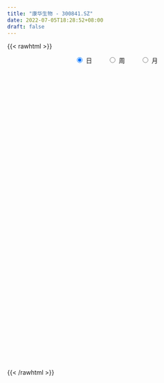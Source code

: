```yaml
---
title: "康华生物 - 300841.SZ"
date: 2022-07-05T18:28:52+08:00
draft: false
---
```

{{< rawhtml >}}
    <div style="text-align: center">
        <label style="padding: 1rem;"><input style="margin-right: .5rem" type="radio" name="period" value="D" checked onclick="period_change(this)">日</label>
        <label style="padding: 1rem;"><input style="margin-right: .5rem" type="radio" name="period" value="W" onclick="period_change(this)">周</label>
        <label style="padding: 1rem;"><input style="margin-right: .5rem" type="radio" name="period" value="M" onclick="period_change(this)">月</label>
    </div>
    <div id="chart" style="height: 700px;"></div> 
    <script type="text/javascript">
        const D_v = [250.0,80.0,130.92,222.0,244.0,222.0,370.04,399.06,597.53,557.65,391.05,4282.96,1776.79,2059.0,1648.06,354.0,624.99,968.0,775.03,534.0,53540.13,75785.05,43688.83,34530.79,43793.94,27863.07,47398.3,36447.71,24564.94,20809.87,22617.56,20680.56,18269.34,27083.85,16467.77,19677.66,35287.6,23032.61,19421.01,28477.33,21303.85,20079.13,14899.6,14927.74,23536.98,11771.67,11248.24,19700.99,14876.3,17579.19,15141.41,20247.65,11990.13,9721.25,6750.7,11570.04,11489.14,20668.96,14214.89,15534.51,9013.8,6668.0,11866.15,17829.37,14181.11,9785.19,22255.02,10132.75,10644.67,17293.41,11988.34,10365.87,7878.07,5378.84,6449.47,8292.71,9559.24,10915.17,10958.31,10442.37,4760.18,4148.51,5104.67,11093.18,17951.09,11331.6,6126.2,4659.8,4870.07,5382.87,6345.66,9793.26,9973.62,7037.09,5643.84,7074.06,12904.34,10212.51,6800.1,5329.4,3930.28,5882.0,7430.94,2880.6,7132.9,4108.34,4104.0,3533.0,4775.02,8218.17,3920.0,5343.49,4468.0,4146.57,6796.1,3558.59,6207.09,3570.5,5805.92,4158.12,5717.12,3780.25,4814.41,3541.04,8147.44,5425.0,6646.01,7579.12,4523.11,6066.44,6981.94,10395.1,6760.0,8161.6,9798.71,13566.92,24280.83,12950.8,11794.38,10566.52,10722.04,6840.5,9826.01,9210.0,7917.88,7240.88,5589.75,10400.24,8183.51,12763.94,10496.0,7331.5,12627.67,5707.6,7083.6,5347.1,5020.38,6723.79,5008.03,4982.77,8666.66,5614.53,10503.49,9241.5,7611.28,6527.02,4246.02,5695.09,3785.65,4012.5,3532.71,3352.54,3469.58,6988.96,3274.1,4013.78,4248.9,3482.89,3338.85,6144.87,7794.9,3601.52,2761.0,3108.1,4342.2,2926.19,3299.65,3364.7,2964.0,4524.3,2967.0,2532.0,2648.8,3892.52,3305.99,2300.98,3823.1,8148.72,5506.98,5454.39,4028.03,2540.43,4508.82,2897.18,4051.03,13189.11,16589.04,7921.33,6674.27,8900.32,4820.75,5736.38,5922.05,5277.52,5485.0,4142.65,4064.18,3530.1,3068.18,5722.23,9537.13,8219.33,4479.08,3093.91,9088.0,6688.55,5989.0,5879.34,4194.13,8322.92,10529.66,11387.0,7566.5,8157.63,4042.55,3861.0,4470.77,4385.41,5002.4,5125.33,7764.41,9235.05,3856.83,6738.61,6155.33,5953.54,4791.99,4934.53,6153.3,4659.5,4395.0,8798.5,4174.0,6619.5,6864.28,10944.12,6459.96,5365.53,15876.79,12777.47,7686.5,7037.99,7309.68,6444.01,12273.68,9203.7,4473.0,12757.56,7226.5,5849.58,16423.3,10212.08,7766.63,6448.85,6825.55,8601.9,13881.41,12686.58,8223.28,7334.71,8698.56,5270.36,7667.36,6556.94,6435.58,5210.72,9577.48,8072.65,9466.11,9910.17,10127.63,7432.96,5985.03,7553.19,6558.03,8283.75,8347.05,8888.08,13780.34,8013.57,8793.98,6213.49,5621.5,3915.72,5613.98,4386.43,6996.5,6289.0,8345.8,8767.42,8053.0,9508.51,7872.92,10198.25,8657.53,6677.56,4592.5,6407.54,25304.25,28658.0,13597.8,13907.3,9790.55,12288.75,7796.88,6196.78,5526.93,7714.37,8102.65,21502.65,10031.09,12786.65,9929.78,6617.88,6246.07,7005.22,6583.5,13802.73,6657.42,4830.5,8856.79,5496.2,5309.5,5635.52,10201.5,7436.74,6540.01,4776.18,6135.48,6480.3,11904.58,10136.76,9549.03,11473.22,8440.5,5673.0,9136.1,4595.66,5382.0,5219.2,4943.57,10254.86,17356.5,9437.52,10390.04,8518.52,5829.2,10652.82,9149.8,5499.16,6707.44,6544.5,9782.7,9738.64,29025.73,17404.39,16309.73,43568.56,38181.03,44306.75,31485.89,17694.94,29703.72,15728.09,21041.1,20952.61,19468.1,28393.0,21337.36,15564.74,11955.91,11292.39,10397.1,25678.58,13056.78,11265.87,11304.15,10748.89,9963.52,7000.5,5979.91,15770.19,6709.27,14989.14,9124.03,4707.2,3813.0,5454.23,9571.0,8800.47,9133.63,11663.23,8779.03,6893.23,5381.22,4704.54,5333.5,6118.0,10489.61,10765.29,12047.11,12293.63,7188.89,9122.0,9933.73,13948.09,8581.5,6951.6,10490.97,10907.65,7679.41,8502.65,10446.5,7162.5,8261.61,6181.97,8225.2,7445.24,6706.15,5181.74,6664.45,6027.39,5988.42,5082.5,6471.27,5719.0,7871.02,6908.06,7664.04,32993.11,25073.86,16704.01,15641.61,11259.92,14732.39,10736.73,7759.01,5876.16,7494.11,11162.92,17160.91,14067.95,12567.11,10147.86,9712.02,14271.7,18066.43,15072.25,13586.2,12614.58,30839.85,26915.69,23732.82,30915.61,45340.72,39316.31,28010.78,28473.67,20030.67,21143.5,21657.44,15350.0,17123.98,14708.0,19649.12,22984.52,26202.14,18924.5,22341.78,12753.11,21224.75,58042.8,55986.84,35769.23,46910.14,25017.44,22240.66,16822.79]
const D_histogram = [0.0,0.6464729345,1.727873975,3.0920901296,4.6335030812,6.2807692936,7.9881648611,9.7295599949,11.4936747474,13.2790762944,15.0924449219,16.9464084755,18.8578444723,20.8465546559,22.9348739849,25.1472418527,27.5097673167,30.0498095579,32.7968633835,35.7816587117,31.1271764605,28.4442146216,22.3904767624,18.3359687344,15.8941921468,16.5665530303,14.0564112386,15.0053887956,13.4793941551,12.959441972,12.5585123167,14.8296147182,19.8096489615,16.544910145,13.0003570634,3.0739816248,-9.5477066222,-19.3922427006,-27.2600416419,-35.8253172101,-40.157884897,-42.6662665804,-42.5638443976,-41.6778798847,-41.8547191623,-40.1264849809,-38.5001031071,-33.3159686739,-30.4730699546,-29.8747146471,-28.5424035461,-23.3833640318,-20.5784766111,-18.6466279592,-16.5791931022,-14.0940388199,-10.8683071421,-12.1198968037,-11.9108754325,-13.6094291772,-14.0114518484,-12.7826505459,-12.0111556517,-7.2820823853,-5.3823938491,-3.2687138447,2.3104059946,5.3732085513,7.7454016035,10.4419172643,10.0335370615,7.5391234574,5.3562613154,3.4300515269,2.3405190507,2.3964338425,3.8338996875,5.6709345936,5.2547472873,3.3729450577,2.355289614,1.6196424932,1.6706222216,2.8973950614,0.0740936794,-2.5074038801,-3.2933962568,-3.4017928587,-3.188836178,-2.5652060266,-2.535543016,-3.2702507631,-1.7449777226,0.0391179149,0.9862514932,0.7710491398,3.792259832,5.5396095141,5.4391633443,5.8454459251,5.5366070497,5.5948753803,4.3185783199,3.4639126476,3.6149723988,3.3195937334,2.6368043583,2.2400307234,1.5417188354,-0.6973419187,-2.2311039809,-2.346416421,-1.6168006591,-1.0322540854,0.1191156362,0.6927434693,0.022553176,-0.4291485958,-1.3529583271,-1.6175067632,-2.3345247674,-2.412826401,-1.744231702,-1.5403138233,0.1265421226,0.7694065919,1.9915691912,1.6951578344,1.3086597892,1.2524795923,0.2872556876,-1.9265930046,-3.2007874601,-2.1348060181,-0.4501451352,2.6575580065,10.2036928084,12.6475231392,12.3158563753,9.9026643194,8.4445065602,6.5342634529,3.44822059,0.3534844679,-0.3835655003,-1.6576424609,-2.4683143168,-1.0520456126,-0.4950213084,1.0033847673,0.7537640913,-1.0210983972,-3.9361057583,-5.8595656889,-7.2879494088,-7.3847166434,-7.6907034871,-6.7017546991,-6.2689694866,-4.8459850117,-1.8997136099,-0.1079963361,2.6603046729,3.4950884153,3.0030747497,1.3129390381,0.2325278158,-1.6119377316,-2.1252586501,-2.5880806222,-2.5812953095,-2.1986986317,-1.4858293602,-2.7703736514,-3.221034951,-4.4678123359,-5.6906768576,-5.7940140899,-5.3410418634,-5.9568610175,-7.4449694663,-7.6298484957,-7.0359009577,-6.0129336735,-4.5912310814,-3.2440486462,-2.0616848789,-1.729777671,-1.1823938635,0.5538415249,1.3628220515,1.9918265981,2.0812247044,2.8689495294,3.2558384048,3.5877890039,3.8718520162,5.9203494725,7.2435675696,6.2758012619,5.9832306523,5.6254400091,4.4381752591,3.7735852318,4.0710180742,4.5087684455,7.2048670639,8.7042719676,8.7910242074,8.7399626391,8.2272615408,7.0695780902,5.2860872196,3.5293932999,0.7643887897,-2.0407631791,-4.0141915984,-5.0282421912,-5.4854829651,-4.6618924659,-2.1229107166,0.4465643075,1.5637342848,1.9305851016,4.0658554671,5.4097373471,5.5391899301,5.8491447216,5.5310881226,-5.2680144451,-12.7026503868,-15.5102148774,-16.1132235909,-16.6228869763,-16.336800823,-15.2744458551,-13.5919787377,-12.0120162899,-10.6142895212,-8.2687980526,-5.7243828534,-4.7429833598,-3.9560876248,-3.5760546769,-3.1003225143,-1.9060131056,-0.5876110713,0.3495940085,0.8007490069,1.3965852898,2.1208011361,2.1117671006,2.3242083886,2.9659952173,2.7413727729,3.1068868375,3.0508711691,3.0954978087,2.1076337911,0.9759026691,0.4799104858,0.4928097394,0.7316136142,0.87190961,1.7375654138,1.9861643476,2.1457044118,2.228512134,1.9462042236,1.5111443559,0.312388635,-0.0220875799,-0.2471805362,0.1115321248,0.6135259744,1.3250308036,2.4893809377,2.6583191626,2.5726199554,2.0808880825,2.4565521342,2.6996510668,2.6365475281,2.2728836572,2.2439828496,2.1615676901,1.502554318,0.8553249796,0.4178541804,-0.2841691601,0.0079927007,0.0974724302,0.4781132029,0.3750079605,0.3242474667,0.2775850921,-0.0174131633,0.1575373124,0.7132387918,0.8992813609,1.5502026521,1.9423894844,1.9980870567,2.0402605773,1.8762816972,1.6933474266,1.4149177904,1.1090641959,0.9724732339,0.8039651044,0.6715925894,0.8914714003,0.9356702808,1.1946059696,1.0581057506,0.7486973257,0.7002528662,0.9043874612,2.1972964308,3.690134176,4.6140716613,4.4894115277,4.1320298586,3.2277520672,2.5804183293,1.9332848703,1.2787801551,1.2298771103,0.850661478,-0.0852371479,-1.1210489766,-2.2723967819,-2.6335428716,-2.5867906712,-2.6740475425,-2.3055814261,-1.8218909623,-1.0829669811,-0.6715257742,-0.2671259006,0.3611590151,0.649288203,0.6533852892,0.8140716717,1.0090194741,0.9838170123,0.7067502016,0.6523229135,0.501406448,0.4952538536,0.7800558356,1.0333182326,1.1414142723,1.1751436535,0.961894686,0.6755831217,0.205060432,-0.0006214555,-0.2950041397,-0.4527416118,-0.438950567,-0.2184538842,0.3777261733,0.6826767391,1.0574970487,1.0749744872,0.9072297146,1.0685442971,0.846388892,0.6475928916,0.6778762107,0.6641764422,0.6604038968,0.8855461115,1.7534410145,1.6887819927,2.062792022,3.7480931428,5.5087333661,6.3865810986,7.4961211071,7.5262761233,7.7743896252,6.9860531747,7.0202396833,5.353018293,3.996465624,2.0025525998,0.336442081,-0.9999823094,-2.1506028739,-3.4411871353,-4.1319888132,-3.6947662453,-4.0398449543,-4.2168010327,-3.812559358,-3.9250940183,-4.1399195071,-4.0560990062,-3.8217238052,-4.0600696603,-4.242384213,-2.9063757409,-2.14673875,-1.8107304071,-1.5329222686,-1.344143694,-1.4024326831,-0.8039478844,-0.8916588938,0.0407216406,0.8321556237,0.9513264984,0.9706578029,0.7588981452,0.3459340645,-0.4518026122,-1.9718018936,-3.3204289376,-3.4437882524,-3.2934844833,-3.5310693847,-3.9778710661,-3.8698244394,-2.9883805778,-2.4363283713,-1.8071561135,-1.75967227,-1.8378562783,-1.6852997074,-1.6028738306,-1.9505308308,-1.9522189406,-1.4606592092,-1.3026882145,-1.3259310029,-1.3442809712,-1.4250996442,-1.4393085502,-1.5385686259,-1.3410025391,-1.4860822024,-1.2407907359,-0.7742544883,-0.4884903533,-0.4645528068,-0.2449875056,-0.1288236445,-1.8701602762,-3.1262358999,-3.9611542529,-3.8002833735,-3.4521935946,-2.6684768619,-1.7162805752,-0.8538218535,-0.122145033,0.5252208025,1.1369395591,1.9348020931,2.409345877,2.5672708366,2.5872819008,2.6632385887,2.8044142033,3.1137123284,3.3551041772,3.0900998031,0.1903057757,-1.3120231757,-1.9339225316,-1.9165609269,-1.3923183919,-0.9601396838,-0.7937559,-0.5149770741,-0.2327983607,0.1476542148,0.1801347075,0.352969596,0.6460307793,0.8948658498,1.1245094595,1.4041041479,1.8088310635,2.0815780641,2.1887427612,2.1004689073,1.9750536932,2.1168877603,2.9468460008,3.5541678018,3.7446062064,4.1472665519,4.263095169,4.2912066839,4.0520589972]
const D_fast = [0.0,0.8080911681,2.3214607024,4.4586993894,7.1584881113,10.375946647,14.0803834298,18.2541685624,22.8917020018,27.9968726223,33.5833524803,39.6739181528,46.2998152677,53.5001641153,61.3222019405,69.8213802714,79.0613475646,89.1138421953,100.0601118668,111.9903218729,115.1176337368,119.5457255533,119.0896068848,119.6190910404,121.1508624894,125.9648616306,126.9688226485,131.6691474044,133.5130013026,136.2329096125,138.9716080364,144.9501141174,154.8825606012,155.7540493209,155.4595855051,146.3017054727,131.2930905701,116.6004938166,101.9176844648,84.3960795941,70.024040683,56.8490923545,46.3105534378,36.7770479796,26.1365289114,17.8331418476,9.8344979447,6.6896402094,1.91427144,-4.9560519142,-10.7593416998,-11.4461431934,-13.7858749255,-16.5156832634,-18.5930466819,-19.6314021046,-19.1227472123,-23.4043110749,-26.1730085619,-31.2739196008,-35.1788052341,-37.1456665681,-39.3769605868,-36.4684079168,-35.9143178429,-34.6178162996,-28.4610949617,-24.0549902672,-19.746446814,-14.4394518372,-12.3394477746,-12.9490805144,-13.7928773275,-14.8615742343,-15.3659769478,-14.7109536954,-12.3150129285,-9.0602443741,-8.1627448585,-9.2013108237,-9.6301438639,-9.9608803614,-9.4922450776,-7.5411234725,-10.3459014347,-13.5542499642,-15.1635914051,-16.1224362217,-16.7066885854,-16.7243599407,-17.3285826841,-18.880853122,-17.7918245121,-15.9979493959,-14.8042529443,-14.8266930127,-10.8574173625,-7.7251653019,-6.4658206356,-4.5981765736,-3.5228636866,-2.0658765108,-2.2625289913,-2.2512165017,-1.1964136508,-0.6618938828,-0.6854821684,-0.5222481225,-0.8351303016,-3.2485265354,-5.3400645928,-6.0419811381,-5.716565541,-5.3900824887,-4.2089338581,-3.4621201576,-4.1266721569,-4.6856610777,-5.9477103907,-6.6166355176,-7.9172847137,-8.5987929475,-8.366256174,-8.5474167512,-6.8489252746,-6.0137091574,-4.2936542603,-4.1662761585,-4.2256092564,-3.9686695552,-4.8620795381,-7.5575764814,-9.6319678019,-9.0996878644,-7.5275632653,-3.755470622,6.341587382,11.9472984976,14.6945958275,14.7570698514,15.4100387323,15.1333614882,12.9093737728,9.9030087677,9.0700674244,7.3815798486,5.9538294135,7.1070867145,7.5403556916,9.2896079592,9.228428306,7.1982912182,3.2992574175,-0.0890939354,-3.3394650074,-5.2824114028,-7.5110741183,-8.1975640051,-9.3320211643,-9.1205329423,-6.6491899429,-4.8844717531,-1.4510945759,0.2574612703,0.5162162921,-0.84568466,-1.8679639283,-4.1154139086,-5.1600494896,-6.2698916173,-6.908430132,-7.0755081121,-6.7340961807,-8.7112338848,-9.967153922,-12.3308843909,-14.976418127,-16.5282588817,-17.4105471211,-19.5155815296,-22.8649323449,-24.9572734983,-26.1223011997,-26.6025673339,-26.3286725121,-25.7925022385,-25.1255596909,-25.2260969008,-24.9743115592,-23.0996157895,-21.9499297501,-20.8229685539,-20.2132642715,-18.7083020642,-17.5074535876,-16.2785557375,-15.0265297211,-11.4979448967,-8.3638349072,-7.7626508994,-6.559413846,-5.5108444868,-5.5885654221,-5.3097591415,-3.9945717805,-2.4296292978,2.0676860866,5.7431589822,8.0276672738,10.1615963653,11.7057106522,12.3154217242,11.8534526584,10.9791070638,8.405199751,5.0898569874,2.1128806685,-0.1582304722,-1.9868419872,-2.3287246046,-0.3204705344,2.3606455666,3.868749115,4.7182462072,7.8699804395,10.5662966563,12.0805467219,13.8527876938,14.9175031254,2.8013969465,-7.808901592,-14.494019802,-19.1253344132,-23.7907195426,-27.5888335951,-30.345090091,-32.0606176579,-33.4836592827,-34.7395048943,-34.4612129388,-33.3478934529,-33.5522397993,-33.7543659705,-34.2683466918,-34.5676951578,-33.8498890255,-32.6783897591,-31.653786177,-31.002443927,-30.0574613217,-28.8030451913,-28.2841374517,-27.4906440665,-26.1073584334,-25.6466376847,-24.5044019107,-23.7976997869,-22.9791986951,-23.4401542649,-24.3279097196,-24.7039242814,-24.567822593,-24.1461153147,-23.7878419164,-22.4877947591,-21.7426547384,-21.0466885713,-20.4067528156,-20.2025096701,-20.2597834488,-21.380442011,-21.7204401208,-22.0073282112,-21.620732519,-20.9653571758,-19.9225946457,-18.1358992771,-17.3023812615,-16.74492548,-16.7164353323,-15.7266332469,-14.8086215476,-14.2125882043,-14.008031161,-13.4759362562,-13.0179594931,-13.3013342857,-13.7347323792,-14.0677396333,-14.8408052639,-14.5466452279,-14.4327973908,-13.9326283174,-13.9419815697,-13.9116801967,-13.8889462983,-14.1882978446,-13.9739630407,-13.2399518635,-12.829088954,-11.7906169999,-10.9128327965,-10.35761346,-9.8053747951,-9.5002832508,-9.2598806649,-9.1845808535,-9.2131683989,-9.1066410525,-9.0741579059,-9.0386322735,-8.5958856126,-8.3177691618,-7.7601819806,-7.632155762,-7.7543898555,-7.6277710985,-7.1975396381,-5.3553065608,-2.9399352716,-0.862479871,0.1352128773,0.8108386729,0.7134988983,0.7112697427,0.5474575012,0.2126478249,0.4712140576,0.3046637949,-0.6525441181,-1.9686181909,-3.6880651917,-4.7075969993,-5.3075424667,-6.0633112237,-6.2712404638,-6.2430227406,-5.7748405046,-5.5312807413,-5.1936623428,-4.4750876734,-4.0246364347,-3.8571930262,-3.4929887258,-3.0457860548,-2.8250342636,-2.9254135238,-2.8167600836,-2.8423249371,-2.7246640681,-2.2448481272,-1.7332561721,-1.3398065643,-1.0122912696,-0.9850665657,-1.1024823495,-1.5217399312,-1.7275771826,-2.0957109017,-2.3666337767,-2.4625803737,-2.2966971619,-1.6060855611,-1.1304658105,-0.4912712388,-0.2050501785,-0.1459875224,0.2824631344,0.2719049523,0.2350071748,0.4347595466,0.5871038886,0.7484323174,1.19496106,2.5012162166,2.8587526929,3.7484607278,6.3707851342,9.508608699,11.9831017062,14.9666719915,16.8783960385,19.0701069467,20.0282837899,21.8175302193,21.4885634022,21.1311271393,19.637852265,18.0558522664,16.4694322987,14.7811610158,12.6302799706,10.9064810893,10.4200120959,9.0649721483,7.8338158117,7.2849176469,6.191109482,4.9413041165,4.0110998659,3.2900441155,2.0366808453,0.7937702394,1.4031847763,1.6261370797,1.5094628208,1.4040403921,1.2567830432,0.8478858834,1.245383711,0.9347579781,1.8773189227,2.8767918117,3.233794311,3.4957900662,3.4737549448,3.1472743803,2.2365870504,0.2236372957,-1.9550969827,-2.9394033606,-3.6124707124,-4.7328229599,-6.1740924079,-7.033501891,-6.8991531738,-6.9561830601,-6.7787998307,-7.1712340547,-7.7088821326,-7.9776504885,-8.2959430694,-9.1312327773,-9.6209756223,-9.4945806931,-9.6622817521,-10.0170072912,-10.3714275022,-10.8085210864,-11.18255713,-11.666459362,-11.8041439101,-12.320744124,-12.3856503415,-12.1126777159,-11.9490361692,-12.0412368245,-11.8829183996,-11.7989604497,-14.0078371505,-16.0454717491,-17.8706786654,-18.6598786293,-19.1748372491,-19.0582397318,-18.5351135889,-17.8861103306,-17.1849697683,-16.4062987322,-15.5103450858,-14.2287820286,-13.1519017754,-12.3521591067,-11.6853275673,-10.9435612323,-10.1012820668,-9.0135558595,-7.9333879665,-7.4258673898,-10.2780849733,-12.1084197186,-13.2137997074,-13.6755783345,-13.4994153974,-13.3072716103,-13.3393268015,-13.1892922442,-12.9653131209,-12.5479469917,-12.4704328221,-12.2093555346,-11.7547866566,-11.2822351235,-10.7714641489,-10.1408434236,-9.2839087422,-8.4907672255,-7.836416838,-7.3995734651,-7.031225256,-6.3601692487,-4.793499508,-3.2976357567,-2.1710458004,-0.731568817,0.4500335924,1.5509467782,2.3248138409]
const D_slow = [0.0,0.1616182336,0.5935867274,1.3666092598,2.5249850301,4.0951773535,6.0922185687,8.5246085675,11.3980272543,14.7177963279,18.4909075584,22.7275096773,27.4419707954,32.6536094594,38.3873279556,44.6741384187,51.5515802479,59.0640326374,67.2632484833,76.2086631612,83.9904572763,91.1015109317,96.6991301223,101.2831223059,105.2566703426,109.3983086002,112.9124114099,116.6637586088,120.0336071475,123.2734676405,126.4130957197,130.1204993993,135.0729116396,139.2091391759,142.4592284417,143.2277238479,140.8407971924,135.9927365172,129.1777261067,120.2213968042,110.18192558,99.5153589349,88.8743978355,78.4549278643,67.9912480737,57.9596268285,48.3346010517,40.0056088833,32.3873413946,24.9186627329,17.7830618463,11.9372208384,6.7926016856,2.1309446958,-2.0138535798,-5.5373632847,-8.2544400702,-11.2844142712,-14.2621331293,-17.6644904236,-21.1673533857,-24.3630160222,-27.3658049351,-29.1863255314,-30.5319239937,-31.3491024549,-30.7715009563,-29.4281988184,-27.4918484176,-24.8813691015,-22.3729848361,-20.4882039718,-19.1491386429,-18.2916257612,-17.7064959985,-17.1073875379,-16.148912616,-14.7311789676,-13.4174921458,-12.5742558814,-11.9854334779,-11.5805228546,-11.1628672992,-10.4385185339,-10.419995114,-11.046846084,-11.8701951483,-12.7206433629,-13.5178524074,-14.1591539141,-14.7930396681,-15.6106023589,-16.0468467895,-16.0370673108,-15.7905044375,-15.5977421525,-14.6496771945,-13.264774816,-11.9049839799,-10.4436224987,-9.0594707363,-7.6607518912,-6.5811073112,-5.7151291493,-4.8113860496,-3.9814876162,-3.3222865267,-2.7622788458,-2.376849137,-2.5511846167,-3.1089606119,-3.6955647171,-4.0997648819,-4.3578284033,-4.3280494942,-4.1548636269,-4.1492253329,-4.2565124819,-4.5947520636,-4.9991287544,-5.5827599463,-6.1859665465,-6.622024472,-7.0071029279,-6.9754673972,-6.7831157492,-6.2852234514,-5.8614339929,-5.5342690456,-5.2211491475,-5.1493352256,-5.6309834768,-6.4311803418,-6.9648818463,-7.0774181301,-6.4130286285,-3.8621054264,-0.7002246416,2.3787394522,4.854405532,6.9655321721,8.5990980353,9.4611531828,9.5495242998,9.4536329247,9.0392223095,8.4221437303,8.1591323271,8.035377,8.2862231918,8.4746642147,8.2193896154,7.2353631758,5.7704717536,3.9484844014,2.1023052405,0.1796293688,-1.495809306,-3.0630516777,-4.2745479306,-4.7494763331,-4.7764754171,-4.1113992488,-3.237627145,-2.4868584576,-2.1586236981,-2.1004917441,-2.503476177,-3.0347908395,-3.6818109951,-4.3271348225,-4.8768094804,-5.2482668204,-5.9408602333,-6.7461189711,-7.863072055,-9.2857412694,-10.7342447919,-12.0695052577,-13.5587205121,-15.4199628787,-17.3274250026,-19.086400242,-20.5896336604,-21.7374414307,-22.5484535923,-23.063874812,-23.4963192298,-23.7919176957,-23.6534573144,-23.3127518015,-22.814795152,-22.2944889759,-21.5772515936,-20.7632919924,-19.8663447414,-18.8983817373,-17.4182943692,-15.6074024768,-14.0384521613,-12.5426444983,-11.136284496,-10.0267406812,-9.0833443733,-8.0655898547,-6.9383977433,-5.1371809773,-2.9611129854,-0.7633569336,1.4216337262,3.4784491114,5.245843634,6.5673654388,7.4497137638,7.6408109613,7.1306201665,6.1270722669,4.8700117191,3.4986409778,2.3331678613,1.8024401822,1.9140812591,2.3050148302,2.7876611056,3.8041249724,5.1565593092,6.5413567917,8.0036429721,9.3864150028,8.0694113915,4.8937487948,1.0161950755,-3.0121108223,-7.1678325663,-11.2520327721,-15.0706442359,-18.4686389203,-21.4716429928,-24.1252153731,-26.1924148862,-27.6235105995,-28.8092564395,-29.7982783457,-30.6922920149,-31.4673726435,-31.9438759199,-32.0907786877,-32.0033801856,-31.8031929339,-31.4540466114,-30.9238463274,-30.3959045523,-29.8148524551,-29.0733536508,-28.3880104575,-27.6112887482,-26.8485709559,-26.0746965038,-25.547788056,-25.3038123887,-25.1838347672,-25.0606323324,-24.8777289288,-24.6597515263,-24.2253601729,-23.728819086,-23.1923929831,-22.6352649496,-22.1487138937,-21.7709278047,-21.6928306459,-21.6983525409,-21.760147675,-21.7322646438,-21.5788831502,-21.2476254493,-20.6252802148,-19.9607004242,-19.3175454353,-18.7973234147,-18.1831853812,-17.5082726145,-16.8491357324,-16.2809148181,-15.7199191058,-15.1795271832,-14.8038886037,-14.5900573588,-14.4855938137,-14.5566361037,-14.5546379286,-14.530269821,-14.4107415203,-14.3169895302,-14.2359276635,-14.1665313905,-14.1708846813,-14.1315003532,-13.9531906552,-13.728370315,-13.340819652,-12.8552222809,-12.3557005167,-11.8456353724,-11.3765649481,-10.9532280914,-10.5994986438,-10.3222325949,-10.0791142864,-9.8781230103,-9.7102248629,-9.4873570129,-9.2534394427,-8.9547879502,-8.6902615126,-8.5030871812,-8.3280239646,-8.1019270993,-7.5526029916,-6.6300694476,-5.4765515323,-4.3541986504,-3.3211911857,-2.5142531689,-1.8691485866,-1.385827369,-1.0661323302,-0.7586630527,-0.5459976832,-0.5673069701,-0.8475692143,-1.4156684098,-2.0740541277,-2.7207517955,-3.3892636811,-3.9656590377,-4.4211317782,-4.6918735235,-4.8597549671,-4.9265364422,-4.8362466884,-4.6739246377,-4.5105783154,-4.3070603975,-4.0548055289,-3.8088512759,-3.6321637255,-3.4690829971,-3.3437313851,-3.2199179217,-3.0249039628,-2.7665744047,-2.4812208366,-2.1874349232,-1.9469612517,-1.7780654713,-1.7268003633,-1.7269557271,-1.800706762,-1.913892165,-2.0236298067,-2.0782432778,-1.9838117344,-1.8131425496,-1.5487682875,-1.2800246657,-1.053217237,-0.7860811627,-0.5744839397,-0.4125857168,-0.2431166642,-0.0770725536,0.0880284206,0.3094149485,0.7477752021,1.1699707003,1.6856687058,2.6226919915,3.999875333,5.5965206076,7.4705508844,9.3521199152,11.2957173215,13.0422306152,14.797290536,16.1355451093,17.1346615153,17.6352996652,17.7194101855,17.4694146081,16.9317638897,16.0714671058,15.0384699025,14.1147783412,13.1048171026,12.0506168444,11.0974770049,10.1162035004,9.0812236236,8.0671988721,7.1117679207,6.0967505057,5.0361544524,4.3095605172,3.7728758297,3.3201932279,2.9369626608,2.6009267373,2.2503185665,2.0493315954,1.8264168719,1.8365972821,2.044636188,2.2824678126,2.5251322633,2.7148567996,2.8013403158,2.6883896627,2.1954391893,1.3653319549,0.5043848918,-0.318986229,-1.2017535752,-2.1962213417,-3.1636774516,-3.910772596,-4.5198546888,-4.9716437172,-5.4115617847,-5.8710258543,-6.2923507811,-6.6930692388,-7.1807019465,-7.6687566817,-8.033921484,-8.3595935376,-8.6910762883,-9.0271465311,-9.3834214422,-9.7432485797,-10.1278907362,-10.463141371,-10.8346619216,-11.1448596056,-11.3384232276,-11.460545816,-11.5766840177,-11.6379308941,-11.6701368052,-12.1376768743,-12.9192358492,-13.9095244125,-14.8595952558,-15.7226436545,-16.3897628699,-16.8188330137,-17.0322884771,-17.0628247354,-16.9315195347,-16.6472846449,-16.1635841217,-15.5612476524,-14.9194299433,-14.2726094681,-13.6067998209,-12.9056962701,-12.127268188,-11.2884921437,-10.5159671929,-10.468390749,-10.7963965429,-11.2798771758,-11.7590174075,-12.1070970055,-12.3471319265,-12.5455709015,-12.67431517,-12.7325147602,-12.6956012065,-12.6505675296,-12.5623251306,-12.4008174358,-12.1771009734,-11.8959736085,-11.5449475715,-11.0927398056,-10.5723452896,-10.0251595993,-9.5000423725,-9.0062789492,-8.4770570091,-7.7403455089,-6.8518035584,-5.9156520068,-4.8788353689,-3.8130615766,-2.7402599056,-1.7272451563]
const D_data = [['2020-06-16', 84.44, 101.33, 84.44, 101.33],['2020-06-17', 111.46, 111.46, 111.46, 111.46],['2020-06-18', 122.61, 122.61, 122.61, 122.61],['2020-06-19', 134.87, 134.87, 134.87, 134.87],['2020-06-22', 148.36, 148.36, 148.36, 148.36],['2020-06-23', 163.2, 163.2, 163.2, 163.2],['2020-06-24', 179.52, 179.52, 179.52, 179.52],['2020-06-29', 197.47, 197.47, 197.47, 197.47],['2020-06-30', 217.22, 217.22, 217.22, 217.22],['2020-07-01', 238.94, 238.94, 238.94, 238.94],['2020-07-02', 262.83, 262.83, 262.83, 262.83],['2020-07-03', 289.11, 289.11, 289.11, 289.11],['2020-07-06', 318.02, 318.02, 318.02, 318.02],['2020-07-07', 349.82, 349.82, 349.82, 349.82],['2020-07-08', 384.8, 384.8, 384.8, 384.8],['2020-07-09', 423.28, 423.28, 423.28, 423.28],['2020-07-10', 465.61, 465.61, 465.61, 465.61],['2020-07-13', 512.17, 512.17, 512.17, 512.17],['2020-07-14', 563.39, 563.39, 563.39, 563.39],['2020-07-15', 619.73, 619.73, 619.73, 619.73],['2020-07-16', 659.97, 557.76, 557.76, 659.97],['2020-07-17', 526.96, 599.0, 526.96, 611.0],['2020-07-20', 585.0, 566.87, 539.1, 585.0],['2020-07-21', 573.0, 595.0, 548.6, 616.66],['2020-07-22', 578.0, 626.09, 575.0, 654.5],['2020-07-23', 628.1, 688.7, 628.1, 688.7],['2020-07-24', 718.9, 672.0, 670.0, 757.57],['2020-07-27', 706.0, 739.2, 678.0, 739.2],['2020-07-28', 764.0, 734.96, 700.0, 768.65],['2020-07-29', 720.0, 770.02, 711.0, 798.0],['2020-07-30', 783.0, 797.1, 760.0, 847.02],['2020-07-31', 788.87, 865.0, 760.02, 876.6],['2020-08-03', 850.03, 951.5, 848.08, 951.5],['2020-08-04', 951.0, 887.0, 858.0, 996.0],['2020-08-05', 864.97, 897.0, 830.81, 933.0],['2020-08-06', 879.01, 807.3, 807.3, 893.0],['2020-08-07', 800.0, 730.0, 726.57, 802.0],['2020-08-10', 728.0, 711.98, 684.48, 739.0],['2020-08-11', 712.5, 688.88, 685.0, 726.7],['2020-08-12', 691.0, 628.0, 619.99, 694.44],['2020-08-13', 624.0, 631.98, 600.0, 645.55],['2020-08-14', 629.0, 617.98, 590.18, 630.0],['2020-08-17', 616.0, 623.39, 605.01, 632.44],['2020-08-18', 620.0, 614.0, 605.0, 635.6],['2020-08-19', 610.0, 579.5, 569.9, 610.0],['2020-08-20', 575.01, 583.65, 571.03, 590.0],['2020-08-21', 590.0, 567.48, 566.47, 595.5],['2020-08-24', 571.12, 608.02, 555.0, 623.77],['2020-08-25', 595.02, 580.0, 573.0, 597.0],['2020-08-26', 580.01, 541.05, 530.05, 598.5],['2020-08-27', 541.2, 535.07, 514.04, 544.5],['2020-08-28', 532.0, 581.92, 522.8, 588.0],['2020-08-31', 575.08, 557.7, 556.1, 581.0],['2020-09-01', 557.69, 544.49, 536.04, 562.0],['2020-09-02', 545.0, 542.9, 534.0, 547.98],['2020-09-03', 539.0, 547.63, 529.08, 573.0],['2020-09-04', 531.5, 561.4, 529.38, 575.44],['2020-09-07', 557.0, 500.0, 496.0, 572.0],['2020-09-08', 497.01, 504.0, 480.82, 505.0],['2020-09-09', 491.0, 463.51, 451.81, 491.0],['2020-09-10', 465.01, 460.19, 456.0, 475.66],['2020-09-11', 455.0, 468.86, 453.01, 471.77],['2020-09-14', 468.09, 454.9, 450.18, 493.99],['2020-09-15', 455.0, 507.65, 451.5, 508.0],['2020-09-16', 500.0, 480.82, 475.01, 504.99],['2020-09-17', 477.28, 486.5, 472.0, 498.58],['2020-09-18', 539.9, 546.0, 531.0, 568.0],['2020-09-21', 540.0, 536.7, 527.93, 545.9],['2020-09-22', 532.01, 544.0, 531.5, 552.6],['2020-09-23', 549.0, 565.39, 533.08, 588.88],['2020-09-24', 558.0, 537.53, 529.0, 558.0],['2020-09-25', 536.58, 507.5, 505.01, 548.0],['2020-09-28', 503.12, 501.06, 490.0, 513.0],['2020-09-29', 503.01, 493.98, 493.07, 505.53],['2020-09-30', 496.01, 496.03, 491.5, 507.0],['2020-10-09', 502.01, 507.0, 492.06, 508.99],['2020-10-12', 509.49, 528.5, 507.61, 529.8],['2020-10-13', 525.01, 544.01, 520.18, 549.0],['2020-10-14', 540.4, 522.0, 521.08, 549.0],['2020-10-15', 519.0, 499.0, 497.18, 519.2],['2020-10-16', 500.01, 502.51, 496.78, 504.8],['2020-10-19', 503.3, 501.2, 497.58, 507.87],['2020-10-20', 501.2, 508.9, 498.02, 508.9],['2020-10-21', 508.8, 527.4, 508.8, 536.95],['2020-10-22', 500.0, 472.0, 468.17, 500.0],['2020-10-23', 470.0, 457.85, 451.0, 474.0],['2020-10-26', 455.0, 467.25, 445.0, 469.8],['2020-10-27', 461.01, 468.87, 461.0, 471.0],['2020-10-28', 468.95, 468.66, 457.12, 471.66],['2020-10-29', 460.03, 471.79, 460.01, 473.86],['2020-10-30', 470.0, 462.0, 461.35, 473.4],['2020-11-02', 460.0, 446.0, 441.1, 462.0],['2020-11-03', 446.93, 472.2, 444.0, 474.96],['2020-11-04', 475.01, 481.45, 467.01, 485.8],['2020-11-05', 481.0, 476.51, 475.03, 488.6],['2020-11-06', 477.01, 462.39, 458.31, 484.97],['2020-11-09', 467.44, 510.25, 463.14, 513.3],['2020-11-10', 519.0, 508.98, 498.21, 527.92],['2020-11-11', 511.01, 492.9, 488.66, 515.59],['2020-11-12', 493.99, 503.02, 493.0, 506.77],['2020-11-13', 500.21, 497.5, 490.0, 503.0],['2020-11-16', 500.02, 504.7, 497.51, 512.45],['2020-11-17', 501.49, 487.63, 481.12, 502.12],['2020-11-18', 488.08, 489.38, 486.0, 494.69],['2020-11-19', 489.33, 502.17, 480.0, 507.8],['2020-11-20', 502.17, 498.34, 496.28, 506.52],['2020-11-23', 496.99, 492.7, 488.15, 501.0],['2020-11-24', 492.71, 494.88, 487.19, 497.5],['2020-11-25', 495.1, 489.28, 488.01, 498.3],['2020-11-26', 491.2, 461.98, 458.0, 493.07],['2020-11-27', 461.0, 459.0, 455.5, 466.4],['2020-11-30', 459.01, 469.98, 459.01, 475.48],['2020-12-01', 468.41, 480.09, 466.88, 483.0],['2020-12-02', 479.99, 480.17, 475.2, 484.78],['2020-12-03', 479.09, 491.0, 479.08, 499.65],['2020-12-04', 488.4, 488.16, 485.28, 492.99],['2020-12-07', 486.04, 472.0, 471.99, 486.54],['2020-12-08', 473.8, 470.93, 468.84, 475.56],['2020-12-09', 471.51, 459.93, 459.88, 475.42],['2020-12-10', 459.89, 463.09, 453.15, 465.99],['2020-12-11', 464.08, 452.41, 447.77, 464.58],['2020-12-14', 450.49, 455.51, 446.25, 457.57],['2020-12-15', 460.0, 463.89, 458.11, 475.0],['2020-12-16', 463.32, 458.14, 456.5, 465.66],['2020-12-17', 461.92, 479.99, 461.92, 480.0],['2020-12-18', 475.0, 472.8, 470.8, 482.79],['2020-12-21', 474.99, 485.3, 468.05, 487.7],['2020-12-22', 485.55, 469.39, 468.0, 493.88],['2020-12-23', 469.99, 466.8, 465.0, 475.98],['2020-12-24', 467.0, 470.0, 465.03, 479.88],['2020-12-25', 467.51, 455.71, 454.0, 467.51],['2020-12-28', 456.01, 430.0, 428.28, 457.79],['2020-12-29', 430.01, 429.39, 417.08, 435.4],['2020-12-30', 428.43, 455.06, 426.03, 461.0],['2020-12-31', 455.01, 468.24, 455.0, 480.5],['2021-01-04', 470.0, 499.01, 468.0, 509.0],['2021-01-05', 507.96, 588.0, 500.0, 590.18],['2021-01-06', 572.11, 560.01, 548.8, 578.88],['2021-01-07', 562.25, 541.1, 534.52, 572.88],['2021-01-08', 540.0, 517.0, 508.51, 548.99],['2021-01-11', 516.01, 526.68, 501.0, 539.74],['2021-01-12', 527.2, 519.0, 513.03, 531.85],['2021-01-13', 520.59, 496.0, 490.87, 522.99],['2021-01-14', 491.09, 482.0, 470.11, 494.99],['2021-01-15', 478.01, 502.5, 478.01, 509.1],['2021-01-18', 502.97, 490.81, 487.0, 507.98],['2021-01-19', 489.98, 490.55, 485.15, 504.2],['2021-01-20', 491.02, 519.88, 486.0, 522.0],['2021-01-21', 521.0, 515.0, 507.0, 525.8],['2021-01-22', 507.99, 533.75, 500.06, 539.88],['2021-01-25', 533.7, 517.13, 511.51, 533.7],['2021-01-26', 510.01, 493.6, 493.5, 516.8],['2021-01-27', 490.0, 465.69, 460.0, 494.99],['2021-01-28', 464.8, 461.98, 456.33, 472.59],['2021-01-29', 464.2, 454.5, 442.78, 467.01],['2021-02-01', 454.0, 461.59, 450.0, 466.22],['2021-02-02', 460.0, 451.98, 446.0, 460.0],['2021-02-03', 451.99, 464.19, 449.2, 475.5],['2021-02-04', 458.02, 455.54, 448.22, 465.0],['2021-02-05', 460.0, 468.0, 455.11, 471.22],['2021-02-08', 466.0, 495.6, 462.3, 497.8],['2021-02-09', 490.0, 492.5, 483.88, 503.96],['2021-02-10', 491.81, 517.51, 485.5, 520.2],['2021-02-18', 520.0, 505.0, 495.3, 525.81],['2021-02-19', 499.99, 491.5, 478.15, 499.99],['2021-02-22', 491.0, 471.96, 471.29, 491.0],['2021-02-23', 469.0, 472.4, 467.26, 476.0],['2021-02-24', 472.4, 454.0, 451.4, 475.61],['2021-02-25', 458.0, 462.39, 458.0, 469.9],['2021-02-26', 453.0, 458.0, 444.0, 463.0],['2021-03-01', 458.0, 460.0, 452.31, 464.74],['2021-03-02', 460.01, 463.19, 453.4, 464.64],['2021-03-03', 462.29, 468.1, 455.66, 468.99],['2021-03-04', 465.0, 439.0, 438.88, 465.25],['2021-03-05', 429.98, 441.43, 426.66, 446.8],['2021-03-08', 447.83, 422.71, 421.98, 447.83],['2021-03-09', 420.0, 411.0, 405.0, 425.58],['2021-03-10', 416.0, 415.39, 408.96, 418.99],['2021-03-11', 413.07, 417.21, 412.17, 424.0],['2021-03-12', 416.98, 397.0, 397.0, 422.4],['2021-03-15', 391.03, 372.9, 369.0, 394.02],['2021-03-16', 375.01, 376.3, 371.0, 377.77],['2021-03-17', 374.16, 378.68, 370.01, 379.88],['2021-03-18', 380.0, 380.37, 376.6, 383.08],['2021-03-19', 374.0, 384.72, 373.99, 394.89],['2021-03-22', 383.5, 384.99, 378.46, 389.95],['2021-03-23', 382.2, 384.4, 376.6, 387.6],['2021-03-24', 381.04, 373.0, 371.0, 386.5],['2021-03-25', 375.58, 373.54, 370.1, 382.41],['2021-03-26', 373.88, 391.0, 373.88, 391.0],['2021-03-29', 387.32, 383.7, 381.53, 388.78],['2021-03-30', 381.6, 383.4, 381.6, 388.9],['2021-03-31', 381.46, 377.0, 375.3, 384.2],['2021-04-01', 376.78, 386.99, 375.33, 388.96],['2021-04-02', 384.99, 384.59, 382.0, 387.95],['2021-04-06', 385.0, 385.7, 382.06, 386.96],['2021-04-07', 384.56, 387.0, 381.2, 391.8],['2021-04-08', 386.98, 416.79, 384.03, 419.88],['2021-04-09', 416.8, 419.78, 409.98, 425.1],['2021-04-12', 418.0, 395.34, 394.0, 418.0],['2021-04-13', 391.15, 403.41, 391.13, 412.4],['2021-04-14', 408.88, 403.8, 398.5, 409.5],['2021-04-15', 400.0, 391.74, 380.03, 401.19],['2021-04-16', 391.36, 395.2, 383.77, 395.3],['2021-04-19', 395.19, 408.19, 390.7, 409.99],['2021-04-20', 432.0, 414.32, 410.09, 445.55],['2021-04-21', 411.68, 454.98, 411.68, 465.85],['2021-04-22', 451.0, 457.18, 446.51, 463.85],['2021-04-23', 456.5, 450.54, 448.0, 471.23],['2021-04-26', 451.35, 456.0, 451.01, 473.95],['2021-04-27', 453.1, 455.85, 448.0, 462.87],['2021-04-28', 449.0, 450.0, 438.86, 454.0],['2021-04-29', 445.46, 439.98, 433.33, 448.89],['2021-04-30', 439.97, 435.25, 428.66, 445.99],['2021-05-06', 430.88, 413.14, 411.0, 430.88],['2021-05-07', 417.5, 398.06, 398.0, 420.88],['2021-05-10', 399.0, 394.03, 390.27, 405.3],['2021-05-11', 390.5, 395.1, 382.0, 395.1],['2021-05-12', 395.0, 394.46, 383.34, 395.28],['2021-05-13', 389.0, 407.85, 385.35, 413.6],['2021-05-14', 405.33, 436.05, 405.01, 437.85],['2021-05-17', 431.0, 449.89, 430.95, 456.0],['2021-05-18', 451.18, 442.8, 437.01, 452.68],['2021-05-19', 443.8, 439.19, 437.18, 448.74],['2021-05-20', 439.25, 471.03, 439.25, 480.0],['2021-05-21', 475.2, 475.0, 463.01, 484.8],['2021-05-24', 473.72, 469.01, 453.65, 477.9],['2021-05-25', 477.21, 478.08, 472.04, 485.49],['2021-05-26', 478.98, 476.0, 466.0, 480.98],['2021-05-27', 315.0, 315.79, 315.0, 328.58],['2021-05-28', 312.0, 302.18, 299.58, 318.54],['2021-05-31', 309.69, 321.47, 306.23, 333.28],['2021-06-01', 321.0, 327.0, 314.02, 327.93],['2021-06-02', 327.0, 311.27, 308.13, 327.5],['2021-06-03', 309.0, 306.08, 306.08, 314.88],['2021-06-04', 305.95, 304.89, 302.12, 309.94],['2021-06-07', 305.9, 306.12, 301.1, 311.01],['2021-06-08', 306.16, 300.55, 300.01, 307.89],['2021-06-09', 300.0, 294.0, 289.0, 305.4],['2021-06-10', 293.59, 304.86, 293.01, 309.69],['2021-06-11', 303.92, 311.16, 297.7, 314.4],['2021-06-15', 310.98, 292.9, 291.1, 310.98],['2021-06-16', 293.22, 287.58, 286.68, 297.0],['2021-06-17', 289.0, 278.3, 275.0, 291.89],['2021-06-18', 277.85, 274.7, 274.65, 283.88],['2021-06-21', 273.93, 281.7, 271.12, 282.82],['2021-06-22', 280.59, 284.5, 280.59, 291.0],['2021-06-23', 284.29, 281.17, 277.0, 284.3],['2021-06-24', 281.17, 274.75, 271.9, 281.2],['2021-06-25', 275.01, 275.77, 273.0, 279.69],['2021-06-28', 275.74, 277.92, 273.01, 279.8],['2021-06-29', 277.92, 267.99, 267.1, 278.05],['2021-06-30', 267.5, 268.8, 266.03, 272.4],['2021-07-01', 269.01, 274.42, 269.01, 278.6],['2021-07-02', 272.72, 262.88, 261.67, 272.72],['2021-07-05', 263.88, 269.01, 255.24, 272.0],['2021-07-06', 268.98, 263.15, 258.13, 269.0],['2021-07-07', 263.69, 263.07, 259.2, 265.5],['2021-07-08', 262.01, 245.97, 245.89, 263.47],['2021-07-09', 246.85, 236.02, 233.5, 246.88],['2021-07-12', 236.83, 236.55, 233.84, 239.12],['2021-07-13', 237.66, 238.42, 232.51, 238.87],['2021-07-14', 238.37, 238.86, 236.85, 245.68],['2021-07-15', 237.0, 235.76, 230.54, 238.85],['2021-07-16', 238.0, 245.14, 238.0, 254.0],['2021-07-19', 245.99, 238.5, 236.01, 247.66],['2021-07-20', 236.0, 236.8, 233.69, 239.0],['2021-07-21', 222.11, 234.98, 222.01, 236.6],['2021-07-22', 232.73, 228.34, 227.0, 235.88],['2021-07-23', 228.55, 222.73, 222.2, 230.99],['2021-07-26', 222.73, 206.35, 201.0, 222.73],['2021-07-27', 206.88, 210.04, 206.87, 217.96],['2021-07-28', 210.02, 206.68, 205.55, 215.02],['2021-07-29', 209.0, 211.2, 206.7, 212.68],['2021-07-30', 210.04, 212.53, 205.08, 214.5],['2021-08-02', 213.59, 216.17, 204.5, 217.0],['2021-08-03', 217.0, 225.48, 212.02, 227.87],['2021-08-04', 222.0, 215.79, 215.0, 222.0],['2021-08-05', 214.26, 212.12, 209.9, 217.0],['2021-08-06', 212.29, 204.61, 202.55, 212.98],['2021-08-09', 202.71, 214.35, 202.0, 216.57],['2021-08-10', 215.0, 213.89, 209.3, 215.53],['2021-08-11', 216.0, 210.23, 206.88, 216.0],['2021-08-12', 209.98, 204.91, 204.55, 210.82],['2021-08-13', 204.9, 207.57, 203.08, 208.8],['2021-08-16', 207.38, 206.16, 204.3, 208.3],['2021-08-17', 206.15, 196.25, 196.01, 206.15],['2021-08-18', 195.06, 191.7, 190.23, 197.18],['2021-08-19', 192.0, 189.82, 187.47, 194.88],['2021-08-20', 188.02, 181.39, 180.0, 188.1],['2021-08-23', 183.39, 190.55, 183.37, 191.89],['2021-08-24', 191.17, 187.01, 186.49, 192.01],['2021-08-25', 187.0, 190.1, 185.0, 190.78],['2021-08-26', 189.99, 183.08, 182.13, 190.0],['2021-08-27', 183.08, 181.56, 181.01, 185.57],['2021-08-30', 180.9, 179.56, 177.0, 182.28],['2021-08-31', 180.91, 173.6, 172.11, 180.91],['2021-09-01', 172.04, 177.2, 172.04, 181.36],['2021-09-02', 181.0, 182.3, 178.58, 188.6],['2021-09-03', 179.0, 178.35, 171.99, 180.09],['2021-09-06', 176.67, 185.5, 175.88, 186.79],['2021-09-07', 184.96, 184.62, 182.56, 187.19],['2021-09-08', 183.6, 181.4, 180.0, 186.0],['2021-09-09', 182.94, 181.39, 179.38, 183.39],['2021-09-10', 180.01, 178.39, 177.68, 181.6],['2021-09-13', 179.47, 177.05, 176.28, 182.87],['2021-09-14', 176.96, 174.31, 173.88, 179.3],['2021-09-15', 176.11, 171.9, 171.01, 176.5],['2021-09-16', 171.99, 172.2, 169.0, 174.8],['2021-09-17', 172.2, 170.26, 166.1, 173.19],['2021-09-22', 168.98, 169.09, 166.0, 170.76],['2021-09-23', 169.51, 173.0, 168.31, 175.47],['2021-09-24', 173.58, 170.91, 168.93, 173.99],['2021-09-27', 170.43, 173.98, 169.03, 176.22],['2021-09-28', 174.0, 169.0, 168.33, 174.1],['2021-09-29', 167.88, 165.12, 164.0, 168.73],['2021-09-30', 165.12, 166.8, 163.75, 167.46],['2021-10-08', 166.0, 169.86, 165.0, 171.7],['2021-10-11', 170.8, 187.7, 170.03, 188.3],['2021-10-12', 185.82, 199.12, 185.2, 205.33],['2021-10-13', 199.01, 201.02, 195.6, 203.36],['2021-10-14', 201.11, 193.0, 191.66, 203.0],['2021-10-15', 194.99, 191.69, 188.17, 197.44],['2021-10-18', 193.0, 183.95, 181.79, 193.16],['2021-10-19', 183.11, 184.98, 182.05, 188.0],['2021-10-20', 185.98, 183.05, 179.0, 185.98],['2021-10-21', 183.99, 180.54, 179.14, 184.3],['2021-10-22', 180.8, 187.1, 179.59, 187.1],['2021-10-25', 185.8, 182.54, 181.05, 189.8],['2021-10-26', 177.96, 172.22, 166.9, 178.0],['2021-10-27', 170.01, 165.03, 165.0, 170.6],['2021-10-28', 165.0, 156.12, 156.0, 165.0],['2021-10-29', 158.99, 159.7, 158.12, 163.25],['2021-11-01', 160.9, 161.52, 156.11, 162.35],['2021-11-02', 160.51, 157.18, 157.0, 162.98],['2021-11-03', 160.32, 161.13, 159.0, 163.44],['2021-11-04', 161.47, 162.63, 160.24, 164.23],['2021-11-05', 162.26, 167.33, 161.3, 172.59],['2021-11-08', 167.34, 164.96, 162.88, 167.97],['2021-11-09', 164.59, 166.01, 163.6, 167.32],['2021-11-10', 165.0, 170.96, 165.0, 171.85],['2021-11-11', 170.0, 168.91, 167.05, 171.21],['2021-11-12', 168.85, 166.01, 165.22, 169.81],['2021-11-15', 165.45, 168.38, 165.01, 169.6],['2021-11-16', 169.0, 169.91, 166.67, 172.24],['2021-11-17', 169.91, 167.85, 165.58, 170.0],['2021-11-18', 168.13, 164.02, 163.3, 168.54],['2021-11-19', 165.2, 165.95, 164.55, 167.44],['2021-11-22', 165.58, 164.16, 163.08, 166.9],['2021-11-23', 164.11, 165.48, 163.61, 166.99],['2021-11-24', 166.38, 169.95, 164.81, 170.68],['2021-11-25', 170.69, 171.33, 167.51, 172.8],['2021-11-26', 170.0, 170.99, 169.5, 174.97],['2021-11-29', 171.05, 171.04, 168.5, 176.5],['2021-11-30', 168.8, 168.02, 166.67, 169.97],['2021-12-01', 167.97, 166.14, 166.0, 167.97],['2021-12-02', 166.0, 161.88, 161.18, 166.8],['2021-12-03', 162.5, 163.2, 161.6, 163.47],['2021-12-06', 162.61, 160.36, 160.3, 163.79],['2021-12-07', 161.51, 160.28, 159.18, 162.02],['2021-12-08', 160.5, 161.4, 159.0, 161.42],['2021-12-09', 161.49, 164.07, 160.3, 164.29],['2021-12-10', 164.88, 170.77, 164.09, 177.0],['2021-12-13', 170.69, 169.72, 168.1, 171.57],['2021-12-14', 170.0, 172.9, 169.72, 174.39],['2021-12-15', 172.99, 170.14, 170.03, 173.78],['2021-12-16', 169.94, 168.04, 167.49, 170.86],['2021-12-17', 168.8, 172.81, 166.82, 173.95],['2021-12-20', 172.91, 168.51, 168.1, 173.94],['2021-12-21', 168.44, 168.19, 165.98, 170.06],['2021-12-22', 168.4, 171.09, 167.52, 172.22],['2021-12-23', 171.08, 171.1, 167.5, 172.53],['2021-12-24', 172.87, 171.71, 169.09, 176.67],['2021-12-27', 171.7, 175.83, 169.8, 176.93],['2021-12-28', 184.88, 187.99, 179.0, 193.11],['2021-12-29', 185.04, 180.0, 180.0, 188.0],['2021-12-30', 180.89, 188.05, 177.5, 188.88],['2021-12-31', 190.0, 212.72, 189.0, 222.19],['2022-01-04', 211.0, 227.21, 210.1, 228.87],['2022-01-05', 227.9, 228.77, 227.36, 247.88],['2022-01-06', 228.0, 243.58, 223.32, 247.0],['2022-01-07', 243.0, 240.38, 233.2, 243.0],['2022-01-10', 238.0, 251.49, 226.5, 256.95],['2022-01-11', 251.39, 244.7, 241.0, 255.0],['2022-01-12', 244.7, 260.58, 244.69, 264.87],['2022-01-13', 259.19, 242.0, 242.0, 259.19],['2022-01-14', 239.8, 243.82, 239.0, 253.5],['2022-01-17', 241.0, 231.63, 227.88, 242.0],['2022-01-18', 232.79, 229.27, 225.58, 233.48],['2022-01-19', 226.81, 227.5, 225.88, 233.25],['2022-01-20', 229.06, 224.27, 223.0, 230.29],['2022-01-21', 223.2, 216.0, 215.06, 224.48],['2022-01-24', 215.33, 217.32, 210.2, 219.48],['2022-01-25', 228.05, 229.71, 225.22, 245.57],['2022-01-26', 235.0, 218.99, 217.0, 236.98],['2022-01-27', 218.99, 218.16, 212.58, 229.49],['2022-01-28', 219.66, 224.49, 217.11, 233.78],['2022-02-07', 230.87, 217.21, 212.58, 231.0],['2022-02-08', 217.21, 213.17, 205.56, 219.9],['2022-02-09', 212.6, 214.49, 210.3, 216.69],['2022-02-10', 212.08, 215.16, 210.83, 219.38],['2022-02-11', 215.0, 207.0, 197.8, 215.0],['2022-02-14', 205.98, 204.02, 202.0, 211.09],['2022-02-15', 209.5, 223.98, 204.9, 225.87],['2022-02-16', 227.28, 220.99, 215.5, 228.0],['2022-02-17', 222.74, 217.57, 216.95, 225.86],['2022-02-18', 216.56, 217.61, 214.2, 218.91],['2022-02-21', 216.32, 217.0, 214.01, 218.6],['2022-02-22', 213.88, 213.5, 206.0, 215.87],['2022-02-23', 213.73, 222.62, 212.07, 227.45],['2022-02-24', 222.15, 215.0, 212.61, 224.79],['2022-02-25', 217.33, 230.0, 217.0, 232.3],['2022-02-28', 231.05, 233.54, 226.2, 235.0],['2022-03-01', 232.46, 228.61, 226.05, 232.46],['2022-03-02', 227.0, 228.85, 222.68, 232.6],['2022-03-03', 228.58, 226.5, 226.2, 231.49],['2022-03-04', 230.1, 223.12, 223.08, 230.43],['2022-03-07', 221.13, 215.36, 213.24, 225.35],['2022-03-08', 215.0, 199.39, 199.39, 216.96],['2022-03-09', 199.69, 191.88, 185.63, 202.01],['2022-03-10', 197.99, 200.66, 197.99, 208.73],['2022-03-11', 198.0, 201.47, 193.0, 202.81],['2022-03-14', 200.0, 193.52, 192.18, 200.0],['2022-03-15', 191.94, 185.78, 185.66, 194.56],['2022-03-16', 190.18, 188.28, 180.1, 191.85],['2022-03-17', 191.0, 197.4, 191.0, 199.45],['2022-03-18', 198.98, 194.38, 191.88, 198.98],['2022-03-21', 194.4, 196.17, 192.53, 201.1],['2022-03-22', 194.8, 188.54, 184.55, 194.8],['2022-03-23', 188.54, 184.63, 181.64, 188.54],['2022-03-24', 184.0, 185.44, 180.5, 185.48],['2022-03-25', 185.38, 182.95, 182.52, 190.86],['2022-03-28', 177.0, 174.42, 172.01, 179.0],['2022-03-29', 174.36, 175.18, 171.92, 177.43],['2022-03-30', 177.0, 180.2, 172.72, 182.8],['2022-03-31', 180.48, 175.5, 175.01, 184.28],['2022-04-01', 173.7, 171.32, 170.77, 175.5],['2022-04-06', 173.03, 168.93, 167.8, 173.85],['2022-04-07', 168.98, 165.45, 164.61, 170.63],['2022-04-08', 165.95, 163.51, 162.22, 166.86],['2022-04-11', 162.65, 159.52, 158.18, 164.38],['2022-04-12', 159.7, 160.88, 157.31, 161.9],['2022-04-13', 159.82, 154.07, 154.0, 159.82],['2022-04-14', 155.0, 156.57, 154.1, 157.3],['2022-04-15', 156.83, 158.86, 154.45, 162.5],['2022-04-18', 157.51, 156.5, 153.5, 157.96],['2022-04-19', 158.24, 152.03, 151.07, 159.56],['2022-04-20', 151.91, 153.2, 151.26, 156.8],['2022-04-21', 152.44, 151.0, 148.19, 155.3],['2022-04-22', 142.0, 120.8, 120.8, 142.0],['2022-04-25', 112.16, 114.95, 112.16, 121.66],['2022-04-26', 114.29, 109.79, 109.0, 115.87],['2022-04-27', 108.99, 115.27, 107.78, 115.7],['2022-04-28', 115.27, 113.9, 112.01, 117.8],['2022-04-29', 114.0, 117.68, 112.5, 119.3],['2022-05-05', 119.0, 120.37, 115.02, 121.5],['2022-05-06', 117.8, 120.72, 116.82, 120.98],['2022-05-09', 120.06, 120.58, 119.0, 122.0],['2022-05-10', 119.0, 121.0, 117.73, 122.22],['2022-05-11', 122.01, 122.24, 119.56, 126.67],['2022-05-12', 122.26, 127.29, 121.03, 130.7],['2022-05-13', 128.98, 126.17, 125.56, 131.98],['2022-05-16', 126.38, 123.74, 121.82, 127.6],['2022-05-17', 124.88, 122.48, 120.25, 124.98],['2022-05-18', 122.48, 123.56, 121.52, 126.2],['2022-05-19', 122.0, 125.27, 121.0, 129.26],['2022-05-20', 130.28, 129.19, 123.7, 130.52],['2022-05-23', 129.21, 130.76, 128.51, 132.0],['2022-05-24', 131.47, 125.38, 125.3, 131.72],['2022-05-25', 82.6, 83.58, 81.77, 84.38],['2022-05-26', 83.59, 87.18, 81.61, 91.66],['2022-05-27', 87.54, 89.57, 86.25, 90.78],['2022-05-30', 90.57, 92.75, 89.35, 93.2],['2022-05-31', 91.7, 97.54, 91.05, 98.87],['2022-06-01', 103.0, 96.29, 94.9, 104.8],['2022-06-02', 95.5, 92.1, 91.31, 95.5],['2022-06-06', 90.28, 92.39, 90.22, 93.56],['2022-06-07', 92.13, 91.84, 91.4, 94.2],['2022-06-08', 92.17, 93.02, 90.18, 94.11],['2022-06-09', 92.6, 88.1, 88.0, 93.77],['2022-06-10', 88.1, 88.83, 86.12, 89.12],['2022-06-13', 87.94, 90.22, 87.0, 90.64],['2022-06-14', 89.15, 90.0, 85.88, 90.19],['2022-06-15', 90.36, 90.15, 88.5, 92.3],['2022-06-16', 89.92, 91.5, 89.59, 92.85],['2022-06-17', 90.5, 94.6, 89.33, 95.2],['2022-06-20', 94.24, 94.8, 93.13, 96.0],['2022-06-21', 94.85, 94.0, 93.5, 97.1],['2022-06-22', 94.0, 91.93, 90.2, 94.99],['2022-06-23', 91.85, 91.2, 89.38, 92.43],['2022-06-24', 91.35, 94.99, 91.01, 95.35],['2022-06-27', 95.7, 107.13, 92.74, 108.48],['2022-06-28', 107.06, 109.81, 103.8, 112.87],['2022-06-29', 109.8, 108.77, 105.53, 110.31],['2022-06-30', 108.89, 115.44, 108.78, 120.47],['2022-07-01', 115.3, 116.01, 113.64, 118.99],['2022-07-04', 115.8, 118.27, 113.26, 119.96],['2022-07-05', 118.3, 117.38, 116.08, 119.8]]
const W_v = [682.92,836.04,6228.25,6462.84,131602.21,197274.93,125120.64,116786.22,112313.93,76384.23,87545.54,51521.26,66100.16,75916.84,60425.04,19706.38,8292.71,46635.27,49629.05,27384.6,39521.87,39176.63,27434.78,24550.19,24312.75,25458.75,25708.14,31796.62,35115.41,73159.45,44516.43,44178.32,43246.37,27082.07,24784.68,16852.78,24266.28,20617.89,21229.29,21607.72,17078.84,15346.31,19779.78,19428.85,48424.78,30657.02,9627.65,25921.82,31568.87,34915.05,35014.68,26748.32,25985.82,26492.86,30851.28,51423.87,40751.86,39510.34,47676.41,50727.88,34628.8,42237.13,37656.84,47312.79,30158.67,34785.15,25434.43,30125.84,6407.54,91257.9,39523.71,62352.82,40255.4,31150.41,34589.95,44206.15,39318.48,43156.13,44828.1,37683.6,116047.05,131668.61,106893.62,88543.4,71702.48,49463.01,39342.64,44622.56,31091.52,51713.64,48774.21,44532.28,40277.78,19333.13,30234.03,61155.23,83411.79,18495.74,55762.05,64765.12,99028.57,139305.46,119316.06,89815.62,101446.28,221726.45,39063.45]
const W_histogram = [0.0,2.8494586895,11.4733541449,27.5083656367,44.5340626673,57.3327361737,74.3385123673,71.9881218923,58.9313269163,43.6401700481,31.7950004562,20.427119528,5.3116113049,-0.5439822249,-7.6673155289,-13.4693598446,-16.6763252979,-19.0372435308,-23.2642783485,-25.2714065717,-25.9642791385,-23.5221530645,-21.3765104558,-22.0446484112,-20.0196304322,-20.5095250482,-18.9205680687,-18.4606851716,-16.800237019,-12.1239361604,-9.8119691808,-6.161096419,-8.9002177017,-9.5615004773,-6.5659021276,-6.2398207019,-8.0678069827,-10.0512738967,-13.7832676739,-16.3324141869,-16.7848637617,-16.6710162152,-13.5153812475,-12.4022139315,-7.4990049941,-4.9676555544,-5.4419237636,-2.9649777526,1.2999092956,-7.0557587016,-11.6657321458,-13.4325349382,-16.0209880363,-16.5571526438,-16.6320334371,-17.2674900921,-15.8854775024,-15.2873663822,-14.3978868142,-13.1940911665,-11.1319850615,-10.4742802776,-9.0258365603,-7.3528348084,-5.4026199418,-3.8899634011,-2.1616707957,-0.6876668316,1.0088241964,3.9513911783,5.8256515062,5.4631073465,5.9406638689,6.3350368555,6.7225697558,7.3956482966,7.3767806184,7.8886296714,8.3353982528,8.4985697852,11.1434263239,14.3277432614,16.1049367273,14.8753624642,14.1089761672,11.9829422332,10.8821225172,10.570386883,9.5157171295,7.0864030557,4.8358710502,2.527382199,0.2850579717,-1.5551154388,-2.8415553371,-5.839160161,-7.5090528105,-7.8489911996,-7.1658298834,-6.0159664848,-7.3413345827,-7.4420049271,-7.1229617558,-5.9644287027,-4.6701967641,-2.0315544423,0.0620295011]
const W_fast = [0.0,3.5618233618,15.0540573534,37.9661602545,66.1253729519,93.2572305017,128.8476347871,144.4942747852,146.1703115383,141.789197182,137.8927777043,131.6316766581,117.8440712612,111.8524821751,102.8123199889,93.642935712,86.2668889343,79.1466598186,69.1035554138,60.7785755478,53.5946331964,50.1562210042,46.957735999,40.7784359408,37.7985463118,32.1812704336,29.040085396,24.8847970001,22.345185898,23.9905027165,23.849477401,25.960076058,20.9959003499,17.9442424549,19.2983652728,18.064491523,14.2195534965,9.7232681083,2.5454574126,-4.0867926472,-8.7354581624,-12.7893646696,-13.0125750138,-14.9999611807,-11.9715034918,-10.6820679407,-12.5168170908,-10.781115518,-6.1912511459,-16.3108588185,-23.8372652991,-28.962201826,-35.5559019332,-40.2313547017,-44.4642438542,-49.4165730323,-52.0059298182,-55.2296602936,-57.9396524291,-60.034379573,-60.7552697334,-62.7161350189,-63.5241504417,-63.6893573919,-63.0897975107,-62.5496318203,-61.3617569139,-60.0596696577,-58.1109725805,-54.180557804,-50.8498845996,-49.8466519227,-47.8839294331,-45.9057972326,-43.8376218934,-41.3156312784,-39.4903038019,-37.0062973312,-34.4756791865,-32.1878652078,-26.7571520882,-19.9908993354,-14.1874716876,-11.6982053346,-8.9373475899,-8.0676459655,-6.4479350522,-4.1170739657,-2.7928144368,-3.4505277467,-4.4920919896,-6.1687352911,-8.3397950255,-10.5687472957,-12.5655760282,-17.0229708924,-20.5701267445,-22.8723129336,-23.9806090881,-24.3347373108,-27.4954390543,-29.4566106306,-30.9183078982,-31.2508820207,-31.1241992732,-28.9934455619,-26.8843542432]
const W_slow = [0.0,0.7123646724,3.5807032086,10.4577946178,21.5913102846,35.924494328,54.5091224198,72.5061528929,87.238984622,98.149027134,106.097777248,111.2045571301,112.5324599563,112.3964644,110.4796355178,107.1122955567,102.9432142322,98.1839033495,92.3678337623,86.0499821194,79.5589123348,73.6783740687,68.3342464548,62.823084352,57.8181767439,52.6907954819,47.9606534647,43.3454821718,39.145422917,36.1144388769,33.6614465817,32.121172477,29.8961180516,27.5057429322,25.8642674003,24.3043122249,22.2873604792,19.774542005,16.3287250865,12.2456215398,8.0494055994,3.8816515456,0.5028062337,-2.5977472492,-4.4724984977,-5.7144123863,-7.0748933272,-7.8161377654,-7.4911604415,-9.2551001169,-12.1715331533,-15.5296668879,-19.5349138969,-23.6742020579,-27.8322104171,-32.1490829402,-36.1204523158,-39.9422939113,-43.5417656149,-46.8402884065,-49.6232846719,-52.2418547413,-54.4983138814,-56.3365225835,-57.6871775689,-58.6596684192,-59.2000861181,-59.372002826,-59.1197967769,-58.1319489824,-56.6755361058,-55.3097592692,-53.824593302,-52.2408340881,-50.5601916492,-48.711279575,-46.8670844204,-44.8949270025,-42.8110774393,-40.686434993,-37.9005784121,-34.3186425967,-30.2924084149,-26.5735677988,-23.0463237571,-20.0505881987,-17.3300575694,-14.6874608487,-12.3085315663,-10.5369308024,-9.3279630398,-8.6961174901,-8.6248529972,-9.0136318569,-9.7240206911,-11.1838107314,-13.061073934,-15.0233217339,-16.8147792048,-18.318770826,-20.1541044716,-22.0146057034,-23.7953461424,-25.2864533181,-26.4540025091,-26.9618911196,-26.9463837444]
const W_data = [['2020-06-19', 84.44, 134.87, 84.44, 134.87],['2020-06-24', 148.36, 179.52, 148.36, 179.52],['2020-07-03', 197.47, 289.11, 197.47, 289.11],['2020-07-10', 318.02, 465.61, 318.02, 465.61],['2020-07-17', 512.17, 599.0, 512.17, 659.97],['2020-07-24', 585.0, 672.0, 539.1, 757.57],['2020-07-31', 706.0, 865.0, 678.0, 876.6],['2020-08-07', 850.03, 730.0, 726.57, 996.0],['2020-08-14', 728.0, 617.98, 590.18, 739.0],['2020-08-21', 616.0, 567.48, 566.47, 635.6],['2020-08-28', 571.12, 581.92, 514.04, 623.77],['2020-09-04', 575.08, 561.4, 529.08, 581.0],['2020-09-11', 557.0, 468.86, 451.81, 572.0],['2020-09-18', 468.09, 546.0, 450.18, 568.0],['2020-09-25', 540.0, 507.5, 505.01, 588.88],['2020-09-30', 503.12, 496.03, 490.0, 513.0],['2020-10-09', 502.01, 507.0, 492.06, 508.99],['2020-10-16', 509.49, 502.51, 496.78, 549.0],['2020-10-23', 503.3, 457.85, 451.0, 536.95],['2020-10-30', 455.0, 462.0, 445.0, 473.86],['2020-11-06', 460.0, 462.39, 441.1, 488.6],['2020-11-13', 467.44, 497.5, 463.14, 527.92],['2020-11-20', 500.02, 498.34, 480.0, 512.45],['2020-11-27', 496.99, 459.0, 455.5, 501.0],['2020-12-04', 459.01, 488.16, 459.01, 499.65],['2020-12-11', 486.04, 452.41, 447.77, 486.54],['2020-12-18', 450.49, 472.8, 446.25, 482.79],['2020-12-25', 474.99, 455.71, 454.0, 493.88],['2020-12-31', 456.01, 468.24, 417.08, 480.5],['2021-01-08', 470.0, 517.0, 468.0, 590.18],['2021-01-15', 516.01, 502.5, 470.11, 539.74],['2021-01-22', 502.97, 533.75, 485.15, 539.88],['2021-01-29', 533.7, 454.5, 442.78, 533.7],['2021-02-05', 454.0, 468.0, 446.0, 475.5],['2021-02-10', 466.0, 517.51, 462.3, 520.2],['2021-02-19', 520.0, 491.5, 478.15, 525.81],['2021-02-26', 491.0, 458.0, 444.0, 491.0],['2021-03-05', 458.0, 441.43, 426.66, 468.99],['2021-03-12', 447.83, 397.0, 397.0, 447.83],['2021-03-19', 391.03, 384.72, 369.0, 394.89],['2021-03-26', 383.5, 391.0, 370.1, 391.0],['2021-04-02', 387.32, 384.59, 375.3, 388.96],['2021-04-09', 385.0, 419.78, 381.2, 425.1],['2021-04-16', 418.0, 395.2, 380.03, 418.0],['2021-04-23', 395.19, 450.54, 390.7, 471.23],['2021-04-30', 451.35, 435.25, 428.66, 473.95],['2021-05-07', 430.88, 398.06, 398.0, 430.88],['2021-05-14', 399.0, 436.05, 382.0, 437.85],['2021-05-21', 431.0, 475.0, 430.95, 484.8],['2021-05-28', 473.72, 302.18, 299.58, 485.49],['2021-06-04', 309.69, 304.89, 302.12, 333.28],['2021-06-11', 305.9, 311.16, 289.0, 314.4],['2021-06-18', 310.98, 274.7, 274.65, 310.98],['2021-06-25', 273.93, 275.77, 271.12, 291.0],['2021-07-02', 275.74, 262.88, 261.67, 279.8],['2021-07-09', 263.88, 236.02, 233.5, 272.0],['2021-07-16', 236.83, 245.14, 230.54, 254.0],['2021-07-23', 245.99, 222.73, 222.01, 247.66],['2021-07-30', 222.73, 212.53, 201.0, 222.73],['2021-08-06', 213.59, 204.61, 202.55, 227.87],['2021-08-13', 202.71, 207.57, 202.0, 216.57],['2021-08-20', 207.38, 181.39, 180.0, 208.3],['2021-08-27', 183.39, 181.56, 181.01, 192.01],['2021-09-03', 180.9, 178.35, 171.99, 188.6],['2021-09-10', 176.67, 178.39, 175.88, 187.19],['2021-09-17', 179.47, 170.26, 166.1, 182.87],['2021-09-24', 168.98, 170.91, 166.0, 175.47],['2021-09-30', 170.43, 166.8, 163.75, 176.22],['2021-10-08', 166.0, 169.86, 165.0, 171.7],['2021-10-15', 170.8, 191.69, 170.03, 205.33],['2021-10-22', 193.0, 187.1, 179.0, 193.16],['2021-10-29', 185.8, 159.7, 156.0, 189.8],['2021-11-05', 160.9, 167.33, 156.11, 172.59],['2021-11-12', 167.34, 166.01, 162.88, 171.85],['2021-11-19', 165.45, 165.95, 163.3, 172.24],['2021-11-26', 165.58, 170.99, 163.08, 174.97],['2021-12-03', 171.05, 163.2, 161.18, 176.5],['2021-12-10', 162.61, 170.77, 159.0, 177.0],['2021-12-17', 170.69, 172.81, 166.82, 174.39],['2021-12-24', 172.91, 171.71, 165.98, 176.67],['2021-12-31', 171.7, 212.72, 169.8, 222.19],['2022-01-07', 211.0, 240.38, 210.1, 247.88],['2022-01-14', 238.0, 243.82, 226.5, 264.87],['2022-01-21', 241.0, 216.0, 215.06, 242.0],['2022-01-28', 215.33, 224.49, 210.2, 245.57],['2022-02-11', 230.87, 207.0, 197.8, 231.0],['2022-02-18', 205.98, 217.61, 202.0, 228.0],['2022-02-25', 216.32, 230.0, 206.0, 232.3],['2022-03-04', 231.05, 223.12, 222.68, 235.0],['2022-03-11', 221.13, 201.47, 185.63, 225.35],['2022-03-18', 200.0, 194.38, 180.1, 200.0],['2022-03-25', 194.4, 182.95, 180.5, 201.1],['2022-04-01', 177.0, 171.32, 170.77, 184.28],['2022-04-08', 173.03, 163.51, 162.22, 173.85],['2022-04-15', 162.65, 158.86, 154.0, 164.38],['2022-04-22', 157.51, 120.8, 120.8, 159.56],['2022-04-29', 112.16, 117.68, 107.78, 121.66],['2022-05-06', 119.0, 120.72, 115.02, 121.5],['2022-05-13', 120.06, 126.17, 117.73, 131.98],['2022-05-20', 126.38, 129.19, 120.25, 130.52],['2022-05-27', 129.21, 89.57, 81.61, 132.0],['2022-06-02', 90.57, 92.1, 89.35, 104.8],['2022-06-10', 90.28, 88.83, 86.12, 94.2],['2022-06-17', 87.94, 94.6, 85.88, 95.2],['2022-06-24', 94.24, 94.99, 89.38, 97.1],['2022-07-01', 95.7, 116.01, 92.74, 120.47],['2022-07-08', 115.8, 117.38, 113.26, 119.96]]
const M_v = [2515.55,465692.28,405020.05,261679.55,131941.63,136026.96,137048.18,205100.57,92985.81,88681.54,125488.94,113420.39,120222.18,192846.26,181881.45,151186.08,199541.97,170115.63,261119.64,398808.11,142207.24,199385.2,202359.38,292699.91,591944.0,64080.89]
const M_histogram = [0.0,41.3398062678,45.3783051241,41.3974687851,34.2685175476,28.1429754584,22.2830105962,16.0800939818,11.0509557292,1.6033747954,-1.2353873365,-10.7587942846,-20.0483554672,-28.8884218391,-35.8109018375,-39.036506179,-39.7060621748,-37.6638708311,-31.6215336453,-25.418175639,-19.554734061,-18.4486746823,-20.3263436134,-21.5247477151,-19.7578962723,-17.1985990454]
const M_fast = [0.0,51.6747578348,67.0578329721,73.4263638294,74.8645419787,75.7747437541,75.485531541,73.3026384221,71.0362391018,61.9895018668,58.8418929008,46.6287873815,32.3271373321,16.2649655005,0.3897600427,-12.5949708436,-23.191042383,-30.5648187472,-32.4278649727,-32.5790508762,-31.6042928134,-35.1104021053,-42.0696569397,-48.6492479702,-51.8218705955,-53.5622231299]
const M_slow = [0.0,10.334951567,21.679527848,32.0288950443,40.5960244312,47.6317682957,53.2025209448,57.2225444403,59.9852833726,60.3861270714,60.0772802373,57.3875816661,52.3754927993,45.1533873396,36.2006618802,26.4415353354,16.5150197917,7.099052084,-0.8063313274,-7.1608752371,-12.0495587524,-16.661727423,-21.7433133263,-27.1245002551,-32.0639743232,-36.3636240845]
const M_data = [['2020-06-30', 84.44, 217.22, 84.44, 217.22],['2020-07-31', 238.94, 865.0, 238.94, 876.6],['2020-08-31', 850.03, 557.7, 514.04, 996.0],['2020-09-30', 557.69, 496.03, 450.18, 588.88],['2020-10-30', 502.01, 462.0, 445.0, 549.0],['2020-11-30', 460.0, 469.98, 441.1, 527.92],['2020-12-31', 468.41, 468.24, 417.08, 499.65],['2021-01-29', 470.0, 454.5, 442.78, 590.18],['2021-02-26', 454.0, 458.0, 444.0, 525.81],['2021-03-31', 458.0, 377.0, 369.0, 468.99],['2021-04-30', 376.78, 435.25, 375.33, 473.95],['2021-05-31', 430.88, 321.47, 299.58, 485.49],['2021-06-30', 321.0, 268.8, 266.03, 327.93],['2021-07-30', 269.01, 212.53, 201.0, 278.6],['2021-08-31', 213.59, 173.6, 172.11, 227.87],['2021-09-30', 172.04, 166.8, 163.75, 188.6],['2021-10-29', 166.0, 159.7, 156.0, 205.33],['2021-11-30', 160.9, 168.02, 156.11, 176.5],['2021-12-31', 167.97, 212.72, 159.0, 222.19],['2022-01-28', 211.0, 224.49, 210.1, 264.87],['2022-02-28', 230.87, 233.54, 197.8, 235.0],['2022-03-31', 232.46, 175.5, 171.92, 232.6],['2022-04-29', 173.7, 117.68, 107.78, 175.5],['2022-05-31', 119.0, 97.54, 81.61, 132.0],['2022-06-30', 103.0, 115.44, 85.88, 120.47],['2022-07-29', 115.3, 117.38, 113.26, 119.96]]
        const D_a = [null,null,null,null,null,null,null,null,null,null,null,null,null,null,null,null,null,null,null,null,null,null,null,null,null,null,null,null,null,null,null,null,null,996.0,null,null,null,null,null,null,null,null,null,null,null,null,null,null,null,null,514.04,null,null,null,null,null,575.44,null,null,null,null,null,null,null,null,472.0,null,null,null,588.88,null,null,null,null,null,null,null,null,null,null,null,null,null,null,null,null,null,null,null,null,null,441.1,null,null,null,null,null,527.92,null,null,null,null,null,null,480.0,null,null,null,null,null,null,null,null,null,499.65,null,null,null,null,null,null,446.25,null,null,null,null,null,493.88,null,null,null,null,417.08,null,null,null,590.18,null,null,null,null,null,null,470.11,null,null,null,null,null,539.88,null,null,null,null,442.78,null,null,null,null,null,null,null,null,525.81,null,null,null,null,null,null,null,null,null,null,null,null,null,null,null,null,369.0,null,null,null,null,null,null,null,null,null,null,null,null,null,null,null,null,null,null,null,null,null,null,null,null,null,null,null,null,473.95,null,null,null,null,null,null,null,382.0,null,null,null,null,null,null,null,null,null,485.49,null,null,null,null,null,null,null,null,null,null,null,null,null,null,null,null,null,271.12,null,null,null,null,279.8,null,null,null,null,null,null,null,null,null,null,null,null,null,null,null,null,null,null,null,201.0,null,null,null,null,null,null,null,null,null,null,null,216.0,null,null,null,null,null,null,null,null,null,null,null,null,null,null,null,null,null,null,null,null,null,null,null,null,null,null,null,null,null,null,null,null,null,163.75,null,null,null,null,null,null,null,null,null,null,null,189.8,null,null,null,null,null,null,null,null,null,null,null,null,null,null,null,null,null,null,null,163.08,null,null,null,null,176.5,null,null,null,null,null,null,159.0,null,null,null,null,null,null,null,null,null,null,null,null,null,null,null,null,null,null,null,null,null,null,null,264.87,null,null,null,null,null,null,null,210.2,null,null,null,233.78,null,null,null,null,197.8,null,null,null,null,null,null,null,null,null,null,235.0,null,null,null,null,null,null,null,null,null,null,null,180.1,null,null,null,null,null,null,190.86,null,null,null,null,null,null,null,null,null,null,null,null,null,null,null,null,null,null,null,null,107.78,null,null,null,null,null,null,null,null,null,null,null,null,null,null,132.0,null,null,null,null,null,null,null,null,null,null,null,null,null,null,85.88,null,null,null,null,null,null,null,null,null,null,null,120.47,null,null,null]
const W_a = [null,null,null,null,null,null,null,996.0,null,null,null,null,null,null,null,null,null,null,null,null,441.1,null,null,null,null,null,null,null,null,590.18,null,null,null,null,null,null,null,null,null,369.0,null,null,null,null,null,null,null,null,null,485.49,null,null,null,null,null,null,null,null,null,null,null,null,null,null,null,null,null,null,null,null,null,156.0,null,null,null,null,null,null,null,null,null,null,264.87,null,null,null,null,null,null,null,null,null,null,null,null,null,null,null,null,null,null,null,null,85.88,null,null,null]
const M_a = [null,null,996.0,null,null,null,null,null,null,null,null,null,null,null,null,null,156.0,null,null,null,null,null,null,null,null,null]
        const D_b = [[{ coord: ['2020-08-04', 575.44] }, { coord: ['2020-11-10', 514.04] }],[{ coord: ['2020-11-19', 493.88] }, { coord: ['2021-02-18', 480.0] }],[{ coord: ['2021-03-15', 473.95] }, { coord: ['2021-05-25', 382.0] }],[{ coord: ['2021-09-30', 176.5] }, { coord: ['2021-12-08', 163.75] }],[{ coord: ['2022-01-12', 233.78] }, { coord: ['2022-02-28', 210.2] }],[{ coord: ['2022-04-27', 120.47] }, { coord: ['2022-06-30', 107.78] }]]
const W_b = [[{ coord: ['2020-08-07', 590.18] }, { coord: ['2021-05-28', 441.1] }]]
const M_b = []
    </script>
{{< /rawhtml >}}